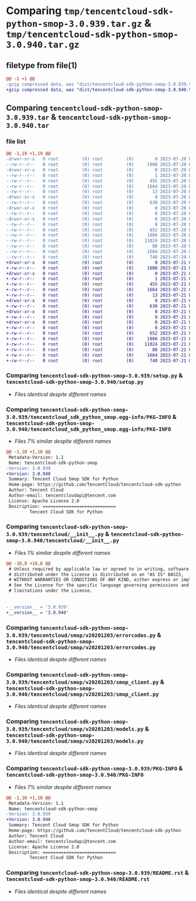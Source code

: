 # Comparing `tmp/tencentcloud-sdk-python-smop-3.0.939.tar.gz` & `tmp/tencentcloud-sdk-python-smop-3.0.940.tar.gz`

## filetype from file(1)

```diff
@@ -1 +1 @@
-gzip compressed data, was "dist/tencentcloud-sdk-python-smop-3.0.939.tar", last modified: Thu Jul 20 00:30:07 2023, max compression
+gzip compressed data, was "dist/tencentcloud-sdk-python-smop-3.0.940.tar", last modified: Fri Jul 21 00:48:29 2023, max compression
```

## Comparing `tencentcloud-sdk-python-smop-3.0.939.tar` & `tencentcloud-sdk-python-smop-3.0.940.tar`

### file list

```diff
@@ -1,19 +1,19 @@
-drwxr-xr-x   0 root         (0) root         (0)        0 2023-07-20 00:30:07.000000 tencentcloud-sdk-python-smop-3.0.939/
--rw-r--r--   0 root         (0) root         (0)     1008 2023-07-20 00:30:06.000000 tencentcloud-sdk-python-smop-3.0.939/setup.py
-drwxr-xr-x   0 root         (0) root         (0)        0 2023-07-20 00:30:07.000000 tencentcloud-sdk-python-smop-3.0.939/tencentcloud_sdk_python_smop.egg-info/
--rw-r--r--   0 root         (0) root         (0)        1 2023-07-20 00:30:07.000000 tencentcloud-sdk-python-smop-3.0.939/tencentcloud_sdk_python_smop.egg-info/dependency_links.txt
--rw-r--r--   0 root         (0) root         (0)      455 2023-07-20 00:30:07.000000 tencentcloud-sdk-python-smop-3.0.939/tencentcloud_sdk_python_smop.egg-info/SOURCES.txt
--rw-r--r--   0 root         (0) root         (0)     1664 2023-07-20 00:30:07.000000 tencentcloud-sdk-python-smop-3.0.939/tencentcloud_sdk_python_smop.egg-info/PKG-INFO
--rw-r--r--   0 root         (0) root         (0)       13 2023-07-20 00:30:07.000000 tencentcloud-sdk-python-smop-3.0.939/tencentcloud_sdk_python_smop.egg-info/top_level.txt
-drwxr-xr-x   0 root         (0) root         (0)        0 2023-07-20 00:30:07.000000 tencentcloud-sdk-python-smop-3.0.939/tencentcloud/
--rw-r--r--   0 root         (0) root         (0)      630 2023-07-20 00:30:06.000000 tencentcloud-sdk-python-smop-3.0.939/tencentcloud/__init__.py
-drwxr-xr-x   0 root         (0) root         (0)        0 2023-07-20 00:30:07.000000 tencentcloud-sdk-python-smop-3.0.939/tencentcloud/smop/
--rw-r--r--   0 root         (0) root         (0)        0 2023-07-20 00:30:06.000000 tencentcloud-sdk-python-smop-3.0.939/tencentcloud/smop/__init__.py
-drwxr-xr-x   0 root         (0) root         (0)        0 2023-07-20 00:30:07.000000 tencentcloud-sdk-python-smop-3.0.939/tencentcloud/smop/v20201203/
--rw-r--r--   0 root         (0) root         (0)        0 2023-07-20 00:30:06.000000 tencentcloud-sdk-python-smop-3.0.939/tencentcloud/smop/v20201203/__init__.py
--rw-r--r--   0 root         (0) root         (0)      652 2023-07-20 00:30:06.000000 tencentcloud-sdk-python-smop-3.0.939/tencentcloud/smop/v20201203/errorcodes.py
--rw-r--r--   0 root         (0) root         (0)     1866 2023-07-20 00:30:06.000000 tencentcloud-sdk-python-smop-3.0.939/tencentcloud/smop/v20201203/smop_client.py
--rw-r--r--   0 root         (0) root         (0)    11024 2023-07-20 00:30:06.000000 tencentcloud-sdk-python-smop-3.0.939/tencentcloud/smop/v20201203/models.py
--rw-r--r--   0 root         (0) root         (0)       88 2023-07-20 00:30:07.000000 tencentcloud-sdk-python-smop-3.0.939/setup.cfg
--rw-r--r--   0 root         (0) root         (0)     1664 2023-07-20 00:30:07.000000 tencentcloud-sdk-python-smop-3.0.939/PKG-INFO
--rw-r--r--   0 root         (0) root         (0)      740 2023-07-20 00:30:06.000000 tencentcloud-sdk-python-smop-3.0.939/README.rst
+drwxr-xr-x   0 root         (0) root         (0)        0 2023-07-21 00:48:29.000000 tencentcloud-sdk-python-smop-3.0.940/
+-rw-r--r--   0 root         (0) root         (0)     1008 2023-07-21 00:48:29.000000 tencentcloud-sdk-python-smop-3.0.940/setup.py
+drwxr-xr-x   0 root         (0) root         (0)        0 2023-07-21 00:48:29.000000 tencentcloud-sdk-python-smop-3.0.940/tencentcloud_sdk_python_smop.egg-info/
+-rw-r--r--   0 root         (0) root         (0)        1 2023-07-21 00:48:29.000000 tencentcloud-sdk-python-smop-3.0.940/tencentcloud_sdk_python_smop.egg-info/dependency_links.txt
+-rw-r--r--   0 root         (0) root         (0)      455 2023-07-21 00:48:29.000000 tencentcloud-sdk-python-smop-3.0.940/tencentcloud_sdk_python_smop.egg-info/SOURCES.txt
+-rw-r--r--   0 root         (0) root         (0)     1664 2023-07-21 00:48:29.000000 tencentcloud-sdk-python-smop-3.0.940/tencentcloud_sdk_python_smop.egg-info/PKG-INFO
+-rw-r--r--   0 root         (0) root         (0)       13 2023-07-21 00:48:29.000000 tencentcloud-sdk-python-smop-3.0.940/tencentcloud_sdk_python_smop.egg-info/top_level.txt
+drwxr-xr-x   0 root         (0) root         (0)        0 2023-07-21 00:48:29.000000 tencentcloud-sdk-python-smop-3.0.940/tencentcloud/
+-rw-r--r--   0 root         (0) root         (0)      630 2023-07-21 00:48:29.000000 tencentcloud-sdk-python-smop-3.0.940/tencentcloud/__init__.py
+drwxr-xr-x   0 root         (0) root         (0)        0 2023-07-21 00:48:29.000000 tencentcloud-sdk-python-smop-3.0.940/tencentcloud/smop/
+-rw-r--r--   0 root         (0) root         (0)        0 2023-07-21 00:48:29.000000 tencentcloud-sdk-python-smop-3.0.940/tencentcloud/smop/__init__.py
+drwxr-xr-x   0 root         (0) root         (0)        0 2023-07-21 00:48:29.000000 tencentcloud-sdk-python-smop-3.0.940/tencentcloud/smop/v20201203/
+-rw-r--r--   0 root         (0) root         (0)        0 2023-07-21 00:48:29.000000 tencentcloud-sdk-python-smop-3.0.940/tencentcloud/smop/v20201203/__init__.py
+-rw-r--r--   0 root         (0) root         (0)      652 2023-07-21 00:48:29.000000 tencentcloud-sdk-python-smop-3.0.940/tencentcloud/smop/v20201203/errorcodes.py
+-rw-r--r--   0 root         (0) root         (0)     1866 2023-07-21 00:48:29.000000 tencentcloud-sdk-python-smop-3.0.940/tencentcloud/smop/v20201203/smop_client.py
+-rw-r--r--   0 root         (0) root         (0)    11024 2023-07-21 00:48:29.000000 tencentcloud-sdk-python-smop-3.0.940/tencentcloud/smop/v20201203/models.py
+-rw-r--r--   0 root         (0) root         (0)       88 2023-07-21 00:48:29.000000 tencentcloud-sdk-python-smop-3.0.940/setup.cfg
+-rw-r--r--   0 root         (0) root         (0)     1664 2023-07-21 00:48:29.000000 tencentcloud-sdk-python-smop-3.0.940/PKG-INFO
+-rw-r--r--   0 root         (0) root         (0)      740 2023-07-21 00:48:29.000000 tencentcloud-sdk-python-smop-3.0.940/README.rst
```

### Comparing `tencentcloud-sdk-python-smop-3.0.939/setup.py` & `tencentcloud-sdk-python-smop-3.0.940/setup.py`

 * *Files identical despite different names*

### Comparing `tencentcloud-sdk-python-smop-3.0.939/tencentcloud_sdk_python_smop.egg-info/PKG-INFO` & `tencentcloud-sdk-python-smop-3.0.940/tencentcloud_sdk_python_smop.egg-info/PKG-INFO`

 * *Files 7% similar despite different names*

```diff
@@ -1,10 +1,10 @@
 Metadata-Version: 1.1
 Name: tencentcloud-sdk-python-smop
-Version: 3.0.939
+Version: 3.0.940
 Summary: Tencent Cloud Smop SDK for Python
 Home-page: https://github.com/TencentCloud/tencentcloud-sdk-python
 Author: Tencent Cloud
 Author-email: tencentcloudapi@tencent.com
 License: Apache License 2.0
 Description: ============================
         Tencent Cloud SDK for Python
```

### Comparing `tencentcloud-sdk-python-smop-3.0.939/tencentcloud/__init__.py` & `tencentcloud-sdk-python-smop-3.0.940/tencentcloud/__init__.py`

 * *Files 1% similar despite different names*

```diff
@@ -10,8 +10,8 @@
 # Unless required by applicable law or agreed to in writing, software
 # distributed under the License is distributed on an "AS IS" BASIS,
 # WITHOUT WARRANTIES OR CONDITIONS OF ANY KIND, either express or implied.
 # See the License for the specific language governing permissions and
 # limitations under the License.
 
 
-__version__ = '3.0.939'
+__version__ = '3.0.940'
```

### Comparing `tencentcloud-sdk-python-smop-3.0.939/tencentcloud/smop/v20201203/errorcodes.py` & `tencentcloud-sdk-python-smop-3.0.940/tencentcloud/smop/v20201203/errorcodes.py`

 * *Files identical despite different names*

### Comparing `tencentcloud-sdk-python-smop-3.0.939/tencentcloud/smop/v20201203/smop_client.py` & `tencentcloud-sdk-python-smop-3.0.940/tencentcloud/smop/v20201203/smop_client.py`

 * *Files identical despite different names*

### Comparing `tencentcloud-sdk-python-smop-3.0.939/tencentcloud/smop/v20201203/models.py` & `tencentcloud-sdk-python-smop-3.0.940/tencentcloud/smop/v20201203/models.py`

 * *Files identical despite different names*

### Comparing `tencentcloud-sdk-python-smop-3.0.939/PKG-INFO` & `tencentcloud-sdk-python-smop-3.0.940/PKG-INFO`

 * *Files 7% similar despite different names*

```diff
@@ -1,10 +1,10 @@
 Metadata-Version: 1.1
 Name: tencentcloud-sdk-python-smop
-Version: 3.0.939
+Version: 3.0.940
 Summary: Tencent Cloud Smop SDK for Python
 Home-page: https://github.com/TencentCloud/tencentcloud-sdk-python
 Author: Tencent Cloud
 Author-email: tencentcloudapi@tencent.com
 License: Apache License 2.0
 Description: ============================
         Tencent Cloud SDK for Python
```

### Comparing `tencentcloud-sdk-python-smop-3.0.939/README.rst` & `tencentcloud-sdk-python-smop-3.0.940/README.rst`

 * *Files identical despite different names*

